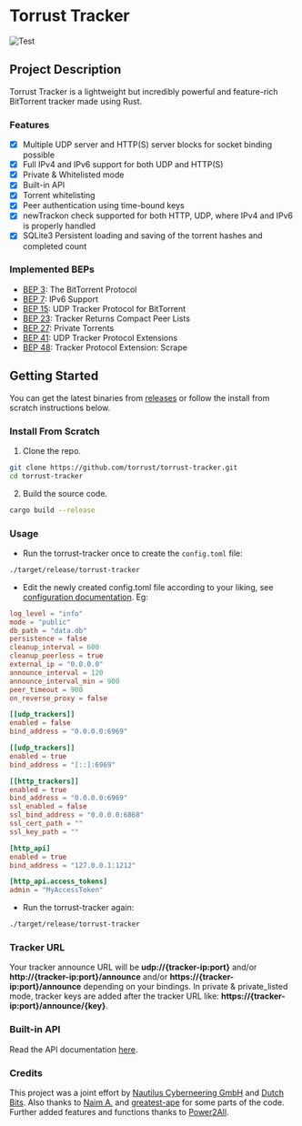 # Torrust Tracker
![Test](https://github.com/torrust/torrust-tracker/actions/workflows/test_build_release.yml/badge.svg)

## Project Description
Torrust Tracker is a lightweight but incredibly powerful and feature-rich BitTorrent tracker made using Rust.


### Features
* [X] Multiple UDP server and HTTP(S) server blocks for socket binding possible
* [X] Full IPv4 and IPv6 support for both UDP and HTTP(S)
* [X] Private & Whitelisted mode
* [X] Built-in API
* [X] Torrent whitelisting
* [X] Peer authentication using time-bound keys
* [X] newTrackon check supported for both HTTP, UDP, where IPv4 and IPv6 is properly handled
* [X] SQLite3 Persistent loading and saving of the torrent hashes and completed count

### Implemented BEPs
* [BEP 3](https://www.bittorrent.org/beps/bep_0003.html): The BitTorrent Protocol
* [BEP 7](https://www.bittorrent.org/beps/bep_0007.html): IPv6 Support
* [BEP 15](http://www.bittorrent.org/beps/bep_0015.html): UDP Tracker Protocol for BitTorrent
* [BEP 23](http://bittorrent.org/beps/bep_0023.html): Tracker Returns Compact Peer Lists
* [BEP 27](http://bittorrent.org/beps/bep_0027.html): Private Torrents
* [BEP 41](http://bittorrent.org/beps/bep_0041.html): UDP Tracker Protocol Extensions
* [BEP 48](http://bittorrent.org/beps/bep_0048.html): Tracker Protocol Extension: Scrape

## Getting Started
You can get the latest binaries from [releases](https://github.com/torrust/torrust-tracker/releases) or follow the install from scratch instructions below.

### Install From Scratch
1. Clone the repo.
```bash
git clone https://github.com/torrust/torrust-tracker.git
cd torrust-tracker
```

2. Build the source code.
```bash
cargo build --release
```

### Usage
* Run the torrust-tracker once to create the `config.toml` file:
```bash
./target/release/torrust-tracker
```


* Edit the newly created config.toml file according to your liking, see [configuration documentation](https://torrust.github.io/torrust-documentation/torrust-tracker/config/). Eg:
```toml
log_level = "info"
mode = "public"
db_path = "data.db"
persistence = false
cleanup_interval = 600
cleanup_peerless = true
external_ip = "0.0.0.0"
announce_interval = 120
announce_interval_min = 900
peer_timeout = 900
on_reverse_proxy = false

[[udp_trackers]]
enabled = false
bind_address = "0.0.0.0:6969"

[[udp_trackers]]
enabled = true
bind_address = "[::]:6969"

[[http_trackers]]
enabled = true
bind_address = "0.0.0.0:6969"
ssl_enabled = false
ssl_bind_address = "0.0.0.0:6868"
ssl_cert_path = ""
ssl_key_path = ""

[http_api]
enabled = true
bind_address = "127.0.0.1:1212"

[http_api.access_tokens]
admin = "MyAccessToken"
```


* Run the torrust-tracker again:
```bash
./target/release/torrust-tracker
```

### Tracker URL
Your tracker announce URL will be **udp://{tracker-ip:port}** and/or **http://{tracker-ip:port}/announce** and/or **https://{tracker-ip:port}/announce** depending on your bindings.
In private & private_listed mode, tracker keys are added after the tracker URL like: **https://{tracker-ip:port}/announce/{key}**.

### Built-in API
Read the API documentation [here](https://torrust.github.io/torrust-documentation/torrust-tracker/api/).

### Credits
This project was a joint effort by [Nautilus Cyberneering GmbH](https://nautilus-cyberneering.de/) and [Dutch Bits](https://dutchbits.nl).
Also thanks to [Naim A.](https://github.com/naim94a/udpt) and [greatest-ape](https://github.com/greatest-ape/aquatic) for some parts of the code.
Further added features and functions thanks to [Power2All](https://github.com/power2all).
